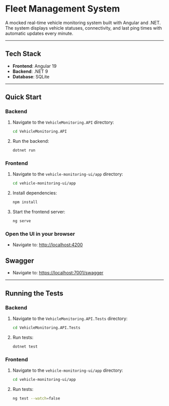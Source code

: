 # Fleet Management System

A mocked real-time vehicle monitoring system built with Angular and .NET.  
The system displays vehicle statuses, connectivity, and last ping times with automatic updates every minute.

---

## Tech Stack

- **Frontend**: Angular 19
- **Backend**: .NET 9
- **Database**: SQLite

---

## Quick Start

### Backend
1. Navigate to the `VehicleMonitoring.API` directory:
   ```bash
   cd VehicleMonitoring.API
   ```
2. Run the backend:
   ```bash
   dotnet run
   ```

### Frontend
1. Navigate to the `vehicle-monitoring-ui/app` directory:
   ```bash
   cd vehicle-monitoring-ui/app
   ```
2. Install dependencies:
   ```bash
   npm install
   ```
3. Start the frontend server:
   ```bash
   ng serve
   ```

### Open the UI in your browser
- Navigate to: [http://localhost:4200](http://localhost:4200)

## Swagger
- Navigate to: [https://localhost:7001/swagger](https://localhost:7001/swagger)

---

## Running the Tests

### Backend
1. Navigate to the `VehicleMonitoring.API.Tests` directory:
   ```bash
   cd VehicleMonitoring.API.Tests
   ```
2. Run tests:
   ```bash
   dotnet test
   ```

### Frontend
1. Navigate to the `vehicle-monitoring-ui/app` directory:
   ```bash
   cd vehicle-monitoring-ui/app
   ```
2. Run tests:
   ```bash
   ng test --watch=false
   ```
